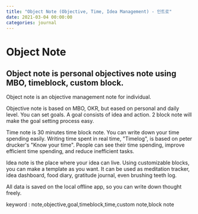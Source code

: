 ```yaml
---
title: "Object Note (Objective, Time, Idea Management) - 인트로"
date: 2021-03-04 00:00:00
categories: journal
---
```


# Object Note

## Object note is personal objectives note using MBO, timeblock, custom block.

Object note is an objective management note for individual.

Objective note is based on MBO, OKR, but eased on personal and daily level.
You can set goals. A goal consists of idea and action. 2 block note will make the goal setting process easy.

Time note is 30 minutes time block note. You can write down your time spending easily.
Writing time spent in real time, "Timelog", is based on peter drucker's "Know your time".
People can see their time spending, improve efficient time spending, and reduce inefficient tasks.

Idea note is the place where your idea can live. Using customizable blocks, you can make a template as you want.
It can be used as meditation tracker, idea dashboard, food diary, gratitude journal, even brushing teeth log.

All data is saved on the local offline app, so you can write down thought freely.

keyword : note,objective,goal,timeblock,time,custom note,block note
